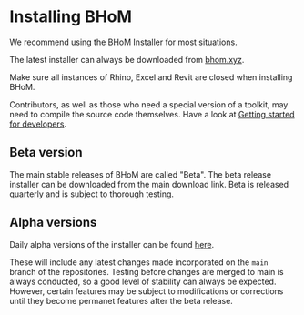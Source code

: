 # Installing BHoM
We recommend using the BHoM Installer for most situations. 

The latest installer can always be downloaded from [bhom.xyz](https://bhom.xyz/).

Make sure all instances of Rhino, Excel and Revit are closed when installing BHoM.

Contributors, as well as those who need a special version of a toolkit, may need to compile the source code themselves. Have a look at [Getting started for developers](/documentation/Contributing/Getting-started-for-developers).

## Beta version
The main stable releases of BHoM are called "Beta". The beta release installer can be downloaded from the main download link. Beta is released quarterly and is subject to thorough testing.

## Alpha versions
Daily alpha versions of the installer can be found [here](https://drive.google.com/drive/folders/1XdH-NK08KMfmRrfuSQh2xvODWp180jxV). 

These will include any latest changes made incorporated on the `main` branch of the repositories. Testing before changes are merged to main is always conducted, so a good level of stability can always be expected. However, certain features may be subject to modifications or corrections until they become permanet features after the beta release.
